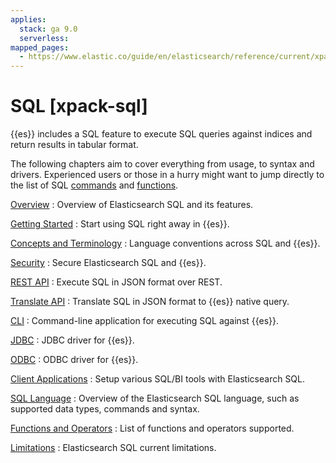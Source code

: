 ```yaml
---
applies:
  stack: ga 9.0
  serverless:
mapped_pages:
  - https://www.elastic.co/guide/en/elasticsearch/reference/current/xpack-sql.html
---
```


# SQL [xpack-sql]

{{es}} includes a SQL feature to execute SQL queries against indices and return results in tabular format.

The following chapters aim to cover everything from usage, to syntax and drivers. Experienced users or those in a hurry might want to jump directly to the list of SQL [commands](sql-commands.md) and [functions](sql-functions.md).

[Overview](sql-overview.md)
:   Overview of Elasticsearch SQL and its features.

[Getting Started](sql-getting-started.md)
:   Start using SQL right away in {{es}}.

[Concepts and Terminology](sql-concepts.md)
:   Language conventions across SQL and {{es}}.

[Security](sql-security.md)
:   Secure Elasticsearch SQL and {{es}}.

[REST API](sql-rest.md)
:   Execute SQL in JSON format over REST.

[Translate API](sql-translate.md)
:   Translate SQL in JSON format to {{es}} native query.

[CLI](sql-cli.md)
:   Command-line application for executing SQL against {{es}}.

[JDBC](sql-jdbc.md)
:   JDBC driver for {{es}}.

[ODBC](sql-odbc.md)
:   ODBC driver for {{es}}.

[Client Applications](sql-client-apps.md)
:   Setup various SQL/BI tools with Elasticsearch SQL.

[SQL Language](sql-spec.md)
:   Overview of the Elasticsearch SQL language, such as supported data types, commands and syntax.

[Functions and Operators](sql-functions.md)
:   List of functions and operators supported.

[Limitations](sql-limitations.md)
:   Elasticsearch SQL current limitations.

